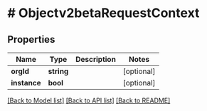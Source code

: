 # # Objectv2betaRequestContext

## Properties

Name | Type | Description | Notes
------------ | ------------- | ------------- | -------------
**orgId** | **string** |  | [optional]
**instance** | **bool** |  | [optional]

[[Back to Model list]](../../README.md#models) [[Back to API list]](../../README.md#endpoints) [[Back to README]](../../README.md)
